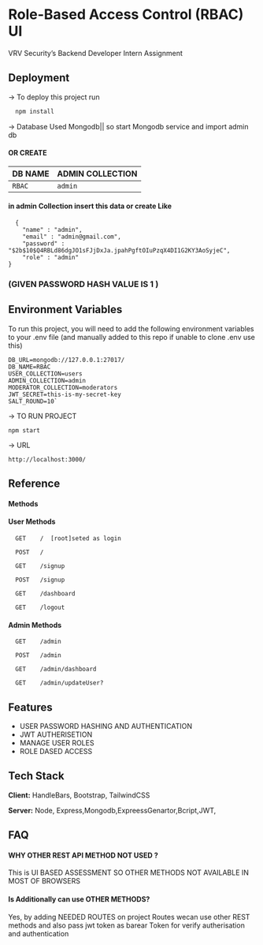 
# Role-Based Access Control (RBAC) UI

VRV Security’s Backend Developer Intern Assignment

## Deployment

-> To deploy this project run


```bash
  npm install
```

-> Database Used Mongodb|| so start Mongodb service and import admin db





#### OR CREATE 


| DB NAME | ADMIN COLLECTION    
| :-------- | :------- |
| `RBAC` | `admin` | 

#### in admin Collection insert this data or create Like

```
  {
    "name" : "admin",
    "email" : "admin@gmail.com",
    "password" : "$2b$10$Q4RBLd86dgJO1sFJjDxJa.jpahPgftOIuPzqX4DI1G2KY3AoSyjeC",
    "role" : "admin"
}
```
### (GIVEN PASSWORD HASH VALUE IS 1 )




## Environment Variables

To run this project, you will need to add the following environment variables to your .env file (and manually added to this repo if unable to clone .env use this)
```
DB_URL=mongodb://127.0.0.1:27017/
DB_NAME=RBAC
USER_COLLECTION=users
ADMIN_COLLECTION=admin
MODERATOR_COLLECTION=moderators
JWT_SECRET=this-is-my-secret-key
SALT_ROUND=10`
```


-> TO RUN PROJECT 

```
npm start

```
-> URL


```
http://localhost:3000/

```
## Reference

#### Methods
#### User Methods

```
  GET    /  [root]seted as login
```

```
  POST   /
```
```
  GET    /signup
```
```
  POST   /signup
```
```
  GET    /dashboard
```
```
  GET    /logout
```
#### Admin Methods

```
  GET    /admin
```
```
  POST   /admin
```

```
  GET    /admin/dashboard
```
```
  GET    /admin/updateUser?
```



## Features

- USER PASSWORD HASHING AND AUTHENTICATION
- JWT AUTHERISETION
- MANAGE USER ROLES
- ROLE DASED ACCESS


## Tech Stack

**Client:** HandleBars, Bootstrap, TailwindCSS

**Server:** Node, Express,Mongodb,ExpreessGenartor,Bcript,JWT,


## FAQ

#### WHY OTHER REST API METHOD NOT USED ?

This is UI BASED ASSESSMENT  SO  OTHER METHODS NOT AVAILABLE IN MOST OF BROWSERS

#### Is Additionally can use OTHER METHODS?

Yes, by adding NEEDED ROUTES on project Routes wecan use other REST methods and also pass jwt token as barear Token for verify autherisation and authentication

